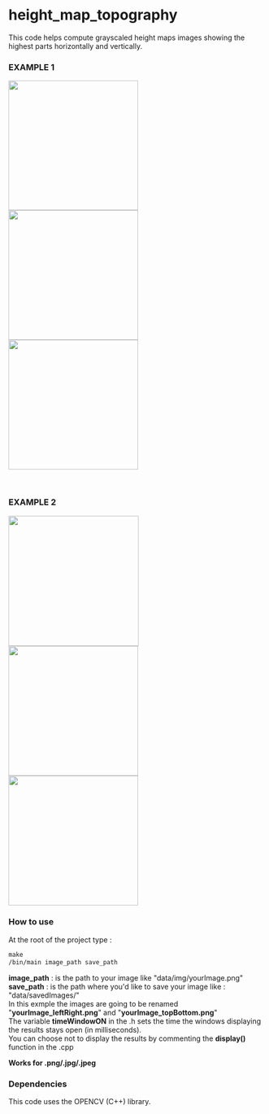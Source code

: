 # height_map_topography

This code helps compute grayscaled height maps images showing the highest parts horizontally and vertically.

### EXAMPLE 1

<p>
  <img src="https://github.com/the-kim-jong-un/height_map_topography/blob/main/data/shape.png" width="255" height="255">
  <img src="https://github.com/the-kim-jong-un/height_map_topography/blob/main/data/shape_leftRight.png" width="255" height="255">
  <img src="https://github.com/the-kim-jong-un/height_map_topography/blob/main/data/shape_topBottom.png" width="255" height="255">
</p>

<br>

### EXAMPLE 2

<p>
  <img src="https://github.com/the-kim-jong-un/height_map_topography/blob/main/data/river.png" width="256" height="256">
  <img src="https://github.com/the-kim-jong-un/height_map_topography/blob/main/data/river_leftRight.png" width="255" height="255">
  <img src="https://github.com/the-kim-jong-un/height_map_topography/blob/main/data/river_topBottom.png" width="255" height="255">
</p>


### How to use
At the root of the project type :
```makefile
make 
/bin/main image_path save_path
```

**image_path** : is the path to your image like "data/img/yourImage.png" <br>
**save_path**  : is the path where you'd like to save your image like  : "data/savedImages/" <br>
In this exmple the images are going to be renamed "**yourImage_leftRight.png**" and "**yourImage_topBottom.png**"<br>
The variable **timeWindowON** in the .h sets the time the windows displaying the results stays open (in milliseconds).<br>
You can choose not to display the results by commenting the **display()** function in the .cpp <br>

**Works for .png/.jpg/.jpeg**

### Dependencies 
This code uses the OPENCV (C++) library.
